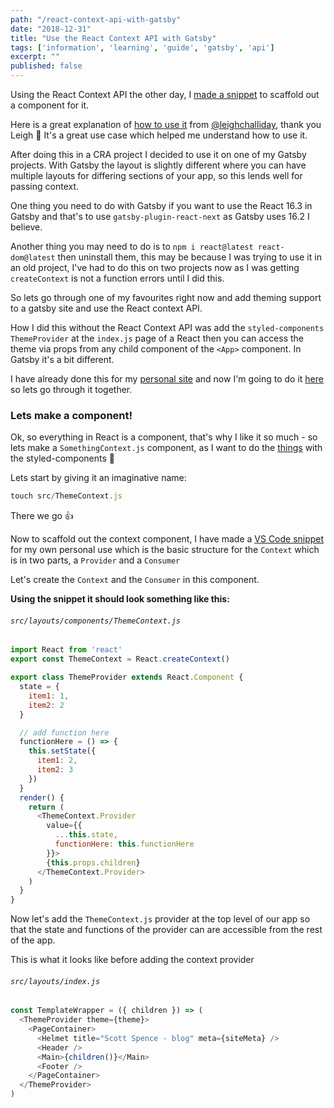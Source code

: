 ```yaml
---
path: "/react-context-api-with-gatsby"
date: "2018-12-31"
title: "Use the React Context API with Gatsby"
tags: ['information', 'learning', 'guide', 'gatsby', 'api']
excerpt: ""
published: false
---
```


Using the React Context API the other day, I [made a snippet] to
scaffold out a component for it.

Here is a great explanation of [how to use it] from [@leighchalliday],
thank you Leigh 🙏 It's a great use case which helped me understand
how to use it.

After doing this in a CRA project I decided to use it on one of my
Gatsby projects. With Gatsby the layout is slightly different where
you can have multiple layouts for differing sections of your app, so
this lends well for passing context.

One thing you need to do with Gatsby if you want to use the React 16.3
in Gatsby and that's to use `gatsby-plugin-react-next` as Gatsby uses
16.2 I believe.

Another thing you may need to do is to
`npm i react@latest react-dom@latest` then uninstall them, this may be
because I was trying to use it in an old project, I've had to do this
on two projects now as I was getting `createContext` is not a function
errors until I did this.

So lets go through one of my favourites right now and add theming
support to a gatsby site and use the React context API.

How I did this without the React Context API was add the
`styled-components` `ThemeProvider` at the `index.js` page of a React
then you can access the theme via props from any child component of
the `<App>` component. In Gatsby it's a bit different.

I have already done this for my [personal site] and now I'm going to
do it [here] so lets go through it together.

### Lets make a component!

Ok, so everything in React is a component, that's why I like it so
much - so lets make a `SomethingContext.js` component, as I want to do
the [things] with the styled-components 💅

Lets start by giving it an imaginative name:

```js
touch src/ThemeContext.js
```

There we go 👍

Now to scaffold out the context component, I have made a [VS Code
snippet] for my own personal use which is the basic structure for the
`Context` which is in two parts, a `Provider` and a `Consumer`

Let's create the `Context` and the `Consumer` in this component.

**Using the snippet it should look something like this:**

###### `src/layouts/components/ThemeContext.js`

```js
import React from 'react'
export const ThemeContext = React.createContext()

export class ThemeProvider extends React.Component {
  state = {
    item1: 1,
    item2: 2
  }

  // add function here
  functionHere = () => {
    this.setState({
      item1: 2,
      item2: 3
    })
  }
  render() {
    return (
      <ThemeContext.Provider
        value={{
          ...this.state,
          functionHere: this.functionHere
        }}>
        {this.props.children}
      </ThemeContext.Provider>
    )
  }
}
```

Now let's add the `ThemeContext.js` provider at the top level of our
app so that the state and functions of the provider can are accessible
from the rest of the app.

This is what it looks like before adding the context provider

###### `src/layouts/index.js`

```js
const TemplateWrapper = ({ children }) => (
  <ThemeProvider theme={theme}>
    <PageContainer>
      <Helmet title="Scott Spence - blog" meta={siteMeta} />
      <Header />
      <Main>{children()}</Main>
      <Footer />
    </PageContainer>
  </ThemeProvider>
)
```

<!-- Links -->

[made a snippet]: https://github.com/spences10/settings/blob/35ba1ca3e9871c3ea6344ca2274ebbd327a18bed/globalVs.code-snippets#L74-L112
[how to use it]: https://www.youtube.com/watch?v=yzQ_XulhQFw
[@leighchalliday]: https://twitter.com/leighchalliday
[personal site]: https://scottspence.me
[here]: # 'this site, 👀'
[things]: # 'things being using the styled components `ThemeProvider`'
[vs code snippet]: https://github.com/spences10/settings/blob/71dc76fb8e11c176f4517431be57c021fb72411a/globalVs.code-snippets#L74-L111
